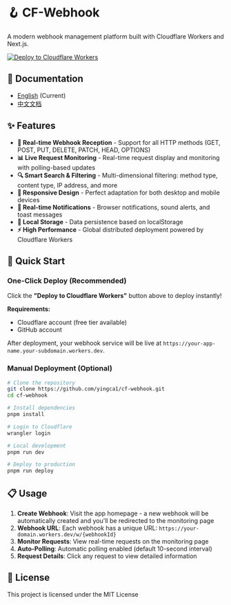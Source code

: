 # 🪝 CF-Webhook

A modern webhook management platform built with Cloudflare Workers and Next.js.

[![Deploy to Cloudflare Workers](https://deploy.workers.cloudflare.com/button)](https://deploy.workers.cloudflare.com/?url=https://github.com/yingca1/cf-webhook)

## 📖 Documentation

- [English](README.md) (Current)
- [中文文档](README_CN.md)

## ✨ Features

- **🚀 Real-time Webhook Reception** - Support for all HTTP methods (GET, POST, PUT, DELETE, PATCH, HEAD, OPTIONS)
- **📊 Live Request Monitoring** - Real-time request display and monitoring with polling-based updates
- **🔍 Smart Search & Filtering** - Multi-dimensional filtering: method type, content type, IP address, and more
- **📱 Responsive Design** - Perfect adaptation for both desktop and mobile devices
- **🔔 Real-time Notifications** - Browser notifications, sound alerts, and toast messages
- **💾 Local Storage** - Data persistence based on localStorage
- **⚡ High Performance** - Global distributed deployment powered by Cloudflare Workers

## 🚀 Quick Start

### One-Click Deploy (Recommended)

Click the **"Deploy to Cloudflare Workers"** button above to deploy instantly!

**Requirements:**
- Cloudflare account (free tier available)
- GitHub account

After deployment, your webhook service will be live at `https://your-app-name.your-subdomain.workers.dev`.

### Manual Deployment (Optional)

```bash
# Clone the repository
git clone https://github.com/yingca1/cf-webhook.git
cd cf-webhook

# Install dependencies
pnpm install

# Login to Cloudflare
wrangler login

# Local development
pnpm run dev

# Deploy to production
pnpm run deploy
```

## 📋 Usage

1. **Create Webhook**: Visit the app homepage - a new webhook will be automatically created and you'll be redirected to the monitoring page
2. **Webhook URL**: Each webhook has a unique URL: `https://your-domain.workers.dev/w/{webhookId}`
3. **Monitor Requests**: View real-time requests on the monitoring page
4. **Auto-Polling**: Automatic polling enabled (default 10-second interval)
5. **Request Details**: Click any request to view detailed information

## 📝 License

This project is licensed under the MIT License
